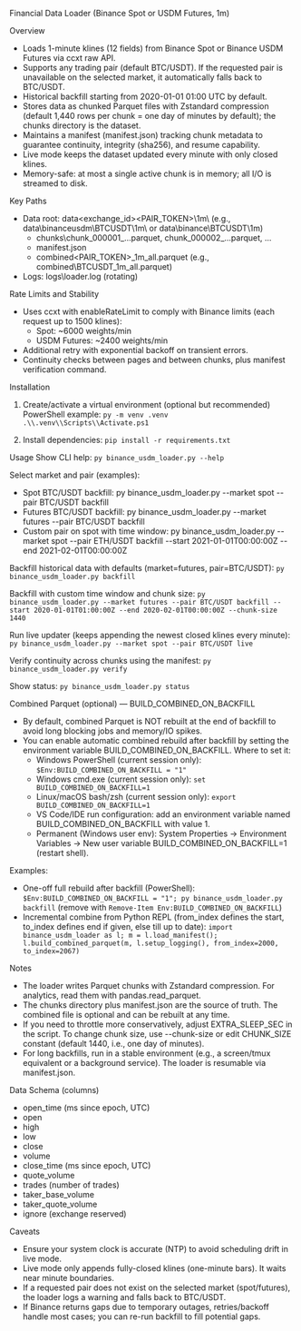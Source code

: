 Financial Data Loader (Binance Spot or USDM Futures, 1m)

Overview
- Loads 1-minute klines (12 fields) from Binance Spot or Binance USDM Futures via ccxt raw API.
- Supports any trading pair (default BTC/USDT). If the requested pair is unavailable on the selected market, it automatically falls back to BTC/USDT.
- Historical backfill starting from 2020-01-01 01:00 UTC by default.
- Stores data as chunked Parquet files with Zstandard compression (default 1,440 rows per chunk = one day of minutes by default); the chunks directory is the dataset.
- Maintains a manifest (manifest.json) tracking chunk metadata to guarantee continuity, integrity (sha256), and resume capability.
- Live mode keeps the dataset updated every minute with only closed klines.
- Memory-safe: at most a single active chunk is in memory; all I/O is streamed to disk.

Key Paths
- Data root: data\<exchange_id>\<PAIR_TOKEN>\1m\ (e.g., data\binanceusdm\BTCUSDT\1m\ or data\binance\BTCUSDT\1m\)
  - chunks\chunk_000001_...parquet, chunk_000002_...parquet, ...
  - manifest.json
  - combined\<PAIR_TOKEN>_1m_all.parquet (e.g., combined\BTCUSDT_1m_all.parquet)
- Logs: logs\loader.log (rotating)

Rate Limits and Stability
- Uses ccxt with enableRateLimit to comply with Binance limits (each request up to 1500 klines):
  - Spot: ~6000 weights/min
  - USDM Futures: ~2400 weights/min
- Additional retry with exponential backoff on transient errors.
- Continuity checks between pages and between chunks, plus manifest verification command.

Installation
1) Create/activate a virtual environment (optional but recommended)
   PowerShell example:
   `py -m venv .venv`
   `.\\.venv\\Scripts\\Activate.ps1`

2) Install dependencies:
   `pip install -r requirements.txt`

Usage
Show CLI help:
`py binance_usdm_loader.py --help`

Select market and pair (examples):
- Spot BTC/USDT backfill: py binance_usdm_loader.py --market spot --pair BTC/USDT backfill
- Futures BTC/USDT backfill: py binance_usdm_loader.py --market futures --pair BTC/USDT backfill
- Custom pair on spot with time window: py binance_usdm_loader.py --market spot --pair ETH/USDT backfill --start 2021-01-01T00:00:00Z --end 2021-02-01T00:00:00Z

Backfill historical data with defaults (market=futures, pair=BTC/USDT):
`py binance_usdm_loader.py backfill`

Backfill with custom time window and chunk size:
`py binance_usdm_loader.py --market futures --pair BTC/USDT backfill --start 2020-01-01T01:00:00Z --end 2020-02-01T00:00:00Z --chunk-size 1440`

Run live updater (keeps appending the newest closed klines every minute):
`py binance_usdm_loader.py --market spot --pair BTC/USDT live`

Verify continuity across chunks using the manifest:
`py binance_usdm_loader.py verify`

Show status:
`py binance_usdm_loader.py status`

Combined Parquet (optional) — BUILD_COMBINED_ON_BACKFILL
- By default, combined Parquet is NOT rebuilt at the end of backfill to avoid long blocking jobs and memory/IO spikes.
- You can enable automatic combined rebuild after backfill by setting the environment variable BUILD_COMBINED_ON_BACKFILL.
  Where to set it:
  - Windows PowerShell (current session only): `$Env:BUILD_COMBINED_ON_BACKFILL = "1"`
  - Windows cmd.exe (current session only): `set BUILD_COMBINED_ON_BACKFILL=1`
  - Linux/macOS bash/zsh (current session only): `export BUILD_COMBINED_ON_BACKFILL=1`
  - VS Code/IDE run configuration: add an environment variable named BUILD_COMBINED_ON_BACKFILL with value 1.
  - Permanent (Windows user env): System Properties -> Environment Variables -> New user variable BUILD_COMBINED_ON_BACKFILL=1 (restart shell).

Examples:
- One-off full rebuild after backfill (PowerShell):
  `$Env:BUILD_COMBINED_ON_BACKFILL = "1"; py binance_usdm_loader.py backfill`
  (remove with `Remove-Item Env:BUILD_COMBINED_ON_BACKFILL`)
- Incremental combine from Python REPL (from_index defines the start, to_index defines end if given, else till up to date):
  `import binance_usdm_loader as l; m = l.load_manifest(); l.build_combined_parquet(m, l.setup_logging(), from_index=2000, to_index=2067)`

Notes
- The loader writes Parquet chunks with Zstandard compression. For analytics, read them with pandas.read_parquet.
- The chunks directory plus manifest.json are the source of truth. The combined file is optional and can be rebuilt at any time.
- If you need to throttle more conservatively, adjust EXTRA_SLEEP_SEC in the script. To change chunk size, use --chunk-size or edit CHUNK_SIZE constant (default 1440, i.e., one day of minutes).
- For long backfills, run in a stable environment (e.g., a screen/tmux equivalent or a background service). The loader is resumable via manifest.json.

Data Schema (columns)
- open_time (ms since epoch, UTC)
- open
- high
- low
- close
- volume
- close_time (ms since epoch, UTC)
- quote_volume
- trades (number of trades)
- taker_base_volume
- taker_quote_volume
- ignore (exchange reserved)

Caveats
- Ensure your system clock is accurate (NTP) to avoid scheduling drift in live mode.
- Live mode only appends fully-closed klines (one-minute bars). It waits near minute boundaries.
- If a requested pair does not exist on the selected market (spot/futures), the loader logs a warning and falls back to BTC/USDT.
- If Binance returns gaps due to temporary outages, retries/backoff handle most cases; you can re-run backfill to fill potential gaps.
